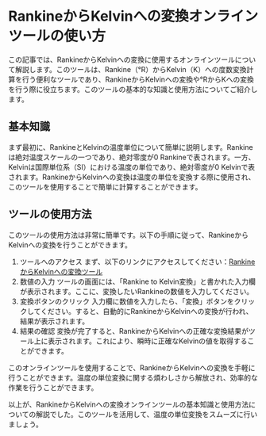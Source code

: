 RankineからKelvinへの変換オンラインツールの使い方
===============================

この記事では、RankineからKelvinへの変換に使用するオンラインツールについて解説します。このツールは、Rankine（°R）からKelvin（K）への度数変換計算を行う便利なツールであり、RankineからKelvinへの変換や°RからKへの変換を行う際に役立ちます。このツールの基本的な知識と使用方法についてご紹介します。

基本知識
----

まず最初に、RankineとKelvinの温度単位について簡単に説明します。Rankineは絶対温度スケールの一つであり、絶対零度が0 Rankineで表されます。一方、Kelvinは国際単位系（SI）における温度の単位であり、絶対零度が0 Kelvinで表されます。RankineからKelvinへの変換は温度の単位を変換する際に使用され、このツールを使用することで簡単に計算することができます。

ツールの使用方法
--------

このツールの使用方法は非常に簡単です。以下の手順に従って、RankineからKelvinへの変換を行うことができます。

1. ツールへのアクセス まず、以下のリンクにアクセスしてください：[RankineからKelvinへの変換ツール](https://www.onlinecalculatorsfree.com/ja/convert/rankine-to-kelvin.html)
2. 数値の入力 ツールの画面には、「Rankine to Kelvin変換」と書かれた入力欄が表示されます。ここに、変換したいRankineの数値を入力してください。
3. 変換ボタンのクリック 入力欄に数値を入力したら、「変換」ボタンをクリックしてください。すると、自動的にRankineからKelvinへの変換が行われ、結果が表示されます。
4. 結果の確認 変換が完了すると、RankineからKelvinへの正確な変換結果がツール上に表示されます。これにより、瞬時に正確なKelvinの値を取得することができます。

このオンラインツールを使用することで、RankineからKelvinへの変換を手軽に行うことができます。温度の単位変換に関する煩わしさから解放され、効率的な作業を行うことができます。

以上が、RankineからKelvinへの変換オンラインツールの基本知識と使用方法についての解説でした。このツールを活用して、温度の単位変換をスムーズに行いましょう。